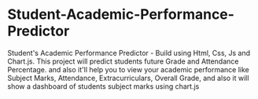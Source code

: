 # Student-Academic-Performance-Predictor
Student's Academic Performance Predictor - Build using Html, Css, Js and Chart.js. This project will predict students future Grade and Attendance Percentage. and also it'll help you to view your academic performance like Subject Marks, Attendance, Extracurriculars, Overall Grade, and also it will show a dashboard of students subject marks using chart.js

